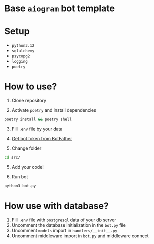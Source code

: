# Base `aiogram` bot template

# Setup
- `python3.12`
- `sqlalchemy`
- `psycopg2`
- `logging`
- `poetry`


# How to use?
1. Clone repository

2. Activate `poetry` and install dependencies
```bash
poetry install && poetry shell
```

3. Fill `.env` file by your data
4. [Get bot token from BotFather](https://core.telegram.org/bots/faq#how-do-i-create-a-bot)

5. Change folder
```bash
cd src/
```

5. Add your code!

6. Run bot
```bash
python3 bot.py
```

# How use with database?
1. Fill `.env` file with `postgresql` data of your db server
2. Uncomment the database initialization in the `bot.py` file
3. Uncomment `models` import in `handlers/__init__.py`
4. Uncomment middleware import in `bot.py` and middleware connect
